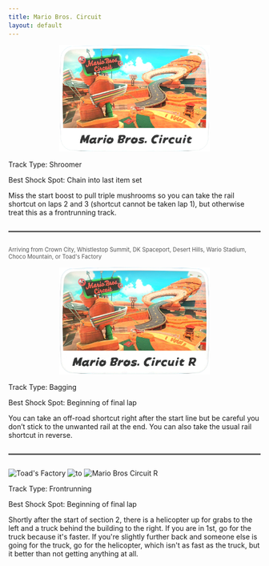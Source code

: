 ```yaml
---
title: Mario Bros. Circuit
layout: default
---
```


<p align="center">
  <img src="/assets/images/icon-mario-bros-circuit.png" alt="Mario Bros. Circuit Icon" width="300"/>
</p>

Track Type: Shroomer

Best Shock Spot: Chain into last item set

Miss the start boost to pull triple mushrooms so you can take the rail shortcut on laps 2 and 3 (shortcut cannot be taken lap 1), but otherwise treat this as a frontrunning track.

<hr style="border-top: 2px solid #7F7F7F; margin: 2em 0;">

<p style="font-size: 0.8em; color: #555; text-align: left;">
  Arriving from Crown City, Whistlestop Summit, DK Spaceport, Desert Hills, Wario Stadium, Choco Mountain, or Toad's Factory
</p>

<p align="center">
  <img src="/assets/images/icon-mario-bros-circuit-r.png" alt="Mario Bros. Circuit R Icon" width="300"/>
</p>

Track Type: Bagging

Best Shock Spot: Beginning of final lap

You can take an off-road shortcut right after the start line but be careful you don’t stick to the unwanted rail at the end. You can also take the usual rail shortcut in reverse.

<hr style="border-top: 2px solid #7F7F7F; margin: 2em 0;">

<p>
  <img src="icon-toads-factory.png" alt="Toad's Factory" width="300"/>
  <img src="icon-arrow.png" alt="to" width="100"/>
  <img src="icon-mario-bros-circuit-r.png" alt="Mario Bros Circuit R" width="300"/>
</p>

Track Type: Frontrunning

Best Shock Spot: Beginning of final lap

Shortly after the start of section 2, there is a helicopter up for grabs to the left and a truck behind the building to the right. If you are in 1st, go for the truck because it's faster. If you're slightly further back and someone else is going for the truck, go for the helicopter, which isn't as fast as the truck, but it better than not getting anything at all.
